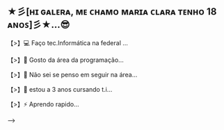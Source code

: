## ★彡[ʜɪ ɢᴀʟᴇʀᴀ, ᴍᴇ ᴄʜᴀᴍᴏ ᴍᴀʀɪᴀ ᴄʟᴀʀᴀ ᴛᴇɴʜᴏ 18 ᴀɴᴏꜱ]彡★...😎

【>】💻 Faço tec.Informática na federal  ...

【>】🤗 Gosto da área da programação...

【>】🤔 Não sei se penso em seguir na área...

【>】👾 estou a 3 anos cursando t.i...

【>】⚡ Aprendo rapido...

-->

